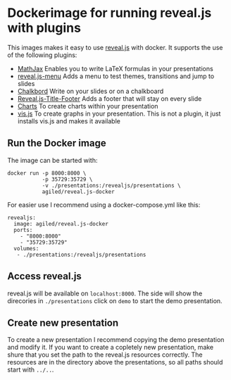 # Dockerimage for running reveal.js with plugins

This images makes it easy to use
[reveal.js](https://github.com/hakimel/reveal.js/) with docker. It supports the
use of the following plugins:

* [MathJax](https://github.com/hakimel/reveal.js/#mathjax) Enables you to write
  LaTeX formulas in your presentations
* [reveal.js-menu](https://github.com/denehyg/reveal.js-menu) Adds a menu to
  test themes, transitions and jump to slides
* [Chalkbord](https://github.com/rajgoel/reveal.js-plugins/tree/master/chalkboard)
  Write on your slides or on a chalkboard
* [Reveal.js-Title-Footer](https://github.com/e-gor/Reveal.js-Title-Footer)
  Adds a footer that will stay on every slide
* [Charts](https://gitlab.com/dvenkatsagar/reveal-chart/) To create charts
  within your presentation
* [vis.js](https://github.com/almende/vis) To create graphs in your
  presentation. This is not a plugin, it just installs vis.js and makes it
  available

## Run the Docker image

The image can be started with:

```
docker run -p 8000:8000 \
           -p 35729:35729 \
           -v ./presentations:/revealjs/presentations \
           agiled/reveal.js-docker
```

For easier use I recommend using a docker-compose.yml like this:

```
revealjs:
  image: agiled/reveal.js-docker
  ports:
    - "8000:8000"
    - "35729:35729"
  volumes:
   - ./presentations:/revealjs/presentations
```

## Access reveal.js

reveal.js will be available on ```localhost:8000```. The side will show the
direcories in ```./presentations``` click on ```demo``` to start the demo
presentation.

## Create new presentation

To create a new presentation I recommend copying the demo presentation and
modify it. If you want to create a copletely new presentation, make shure that
you set the path to the reveal.js resources correctly. The resources are in the
directory above the presentations, so all paths should start with ```../..```.

